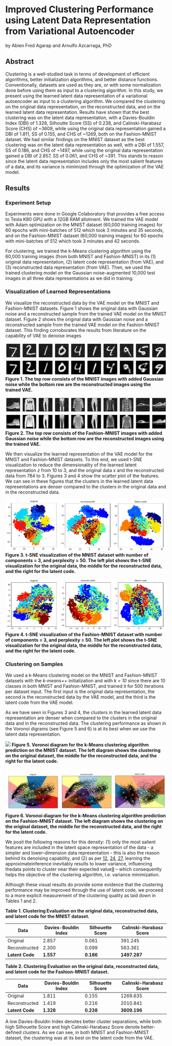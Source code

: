 Improved Clustering Performance using Latent Data Representation from Variational Autoencoder
===

by Abien Fred Agarap and Arnulfo Azcarraga, PhD

## Abstract

Clustering is a well-studied task in terms of development of efficient algorithms, better initialization algorithms, and better distance functions. Conventionally, datasets are used as they are, or with some normalization done before using them as input to a clustering algorithm. In this study, we present using the learned latent data representation of a variational autoencoder as input to a clustering algorithm. We compared the clustering on the original data representation, on the reconstructed data, and on the learned latent data representation. Results have shown that the best clustering was on the latent data representation, with a Davies-Bouldin Index (DBI) of 1.328, Silhoutte Score (SS) of 0.238, and Calinski-Harabasz Score (CHS) of ~3609, while using the original data representation gained a DBI of 1.811, SS of 0.155, and CHS of ~1269, both on the Fashion-MNIST dataset. We had similar findings on the MNIST dataset as the best clustering was on the latent data representation as well, with a DBI of 1.557, SS of 0.186, and CHS of ~1497, while using the original data representation gained a DBI of 2.857, SS of 0.061, and CHS of ~391. This stands to reason since the latent data representation includes only the most salient features of a data, and its variance is minimized through the optimization of the VAE model.

## Results

### Experiment Setup
Experiments were done in Google Colaboratory that provides a free access to Tesla K80 GPU with a 12GB RAM allotment. We trained the VAE model with Adam optimization on the MNIST dataset (60,000 training images) for 60 epochs with mini-batches of 512 which took 3 minutes and 35 seconds, and on the Fashion-MNIST dataset (60,000 training images) for 60 epochs with mini-batches of 512 which took 3 minutes and 42 seconds.

For clustering, we trained the k-Means clustering algorithm using the 60,000 training images (from both MNIST and Fashion-MNIST) in its (1) original data representation, (2) latent code representation (from VAE), and (3) reconstructed data representation (from VAE). Then, we used the trained clustering model on the Gaussian noise-augmented 10,000 test images in all three data representations as we did in training.

### Visualization of Learned Representations

We visualize the reconstructed data by the VAE model on the MNIST and Fashion-MNIST datasets. Figure 1 shows the original data with Gaussian noise and a reconstructed sample from the trained VAE model on the MNIST dataset. Figure 2 shows the original data with Gaussian noise and a reconstructed sample from the trained VAE model on the Fashion-MNIST dataset. This finding corroborates the results from literature on the capability of VAE to denoise images

![](assets/mnist_noise_clean.png)
**Figure 1. The top row consists of the MNIST images with added Gaussian noise while the bottom row are the reconstructed images using the trained VAE.**

![](assets/fmnist_noise_clean.png)
**Figure 2. The top row consists of the Fashion-MNIST images with added Gaussian noise while the bottom row are the reconstructed images using the trained VAE.**

We then visualize the learned representation of the VAE model for the MNIST and Fashion-MNIST datasets. To this end, we used t-SNE visualization to reduce the dimensionality of the learned latent representation _z_ from 10 to 3, and the original data _x_ and the reconstructed data from 784 to 3. Figures 3 and 4 show the scatter plot of the features. We can see in these figures that the clusters in the learned latent data representations are denser compared to the clusters in the original data and in the reconstructed data.

![](assets/tsne_mnist.png)
**Figure 3. t-SNE visualization of the MNIST dataset with number of components = 3, and perplexity = 50. The left plot shows the t-SNE visualization for the original data, the middle for the reconstructed data, and the right for the latent code.**

![](assets/tsne_fmnist.png)
**Figure 4. t-SNE visualization of the Fashion-MNIST dataset with number of components = 3, and perplexity = 50. The left plot shows the t-SNE visualization for the original data, the middle for the reconstructed data, and the right for the latent code.**

### Clustering on Samples

We used a k-Means clustering model on the MNIST and Fashion-MNIST datasets with the *k-means++* initialization and with _k = 10_ since there are 10 classes in both MNIST and Fashion-MNIST, and trained it for 500 iterations per dataset input. The first input is the original data representation, the second is the reconstructed data by the VAE model, and the third is the latent code from the VAE model.

As we have seen in Figures 3 and 4, the clusters in the learned latent data representation are denser when compared to the clusters in the original data and in the reconstructed data. The clustering performance as shown in the Voronoi digrams (see Figure 5 and 6) is at its best when we use the latent data representation.

![](assets/clustering_mnist.png)
**Figure 5. Voronoi diagram for the k-Means clustering algorithm prediction on the MNIST dataset. The left diagram shows the clustering on the original dataset, the middle for the reconstructed data, and the right for the latent code.**

![](assets/clustering_fmnist.png)
**Figure 6. Voronoi diagram for the k-Means clustering algorithm prediction on the Fashion-MNIST dataset. The left diagram shows the clustering on the original dataset, the middle for the reconstructed data, and the right for the latent code.**

We posit the following reasons for this density: (1) only the most salient features are included in the latent space representation of the data - a simpler and lower-dimension data representation - this is also the reason behind its denoising capability, and (2) as per [12](https://arxiv.org/abs/1312.6114), [24](https://arxiv.org/abs/1401.0118), [27](https://projecteuclid.org/euclid.ba/1386166315), learning  the approximateinference inevitably results to lower variance, influencing thedata points to cluster near their expected value[9](https://www.deeplearningbook.org/) – which consequently helps the objective of the clustering algorithm, i.e. variance minimization.

Although these visual results do provide some evidence that the clustering performance may be improved through the use of latent code, we proceed to a more explicit measurement of the clustering quality as laid down in Tables 1 and 2.

**Table 1. Clustering Evaluation on the original data, reconstructed data, and latent code for the MNIST dataset.**

|Data|Davies-Bouldin Index|Silhouette Score|Calinski-Harabasz Score|
|----|--------------------|----------------|-----------------------|
|Original|2.857|0.061|391.245|
|Reconstructed|2.300|0.099|563.361|
|**Latent Code**|**1.557**|**0.186**|**1497.287**|

**Table 2. Clustering Evaluation on the original data, reconstructed data, and latent code for the Fashion-MNIST dataset.**

|Data|Davies-Bouldin Index|Silhouette Score|Calinski-Harabasz Score|
|----|--------------------|----------------|-----------------------|
|Original|1.811|0.155|1269.635|
|Reconstructed|1.419|0.216|2010.841|
|**Latent Code**|**1.328**|**0.238**|**3609.196**|

A low Davies-Bouldin Index denotes better cluster separations, while both high Silhouette Score and high Calinski-Harabasz Score denote better-defined clusters. As we can see, in both MNIST and Fashion-MNIST dataset, the clustering was at its best on the latent code from the VAE.